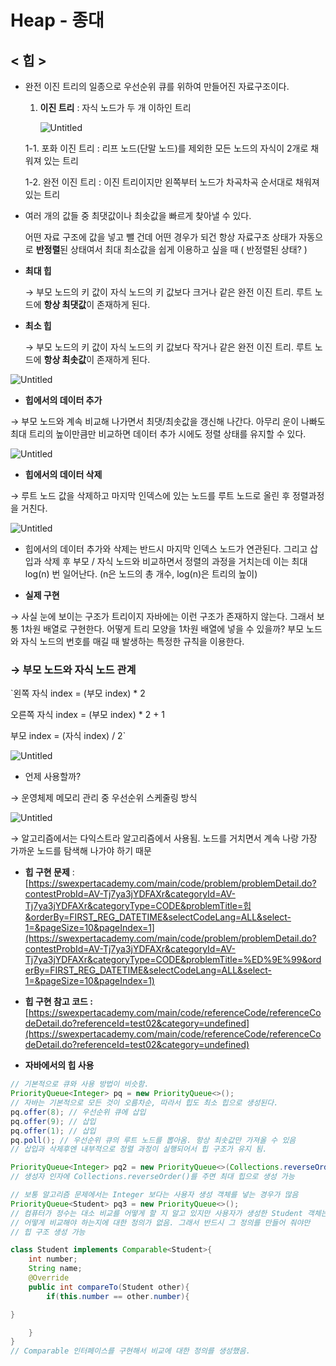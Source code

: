 # Heap - 종대

## < 힙 >

- 완전 이진 트리의 일종으로 우선순위 큐를 위하여 만들어진 자료구조이다.
    1. **이진 트리** : 자식 노드가 두 개 이하인 트리

        ![Untitled](Heap%20-%20%E1%84%8C%E1%85%A9%E1%86%BC%E1%84%83%E1%85%A2%20b362e80f883d42f0a6f40dd3d176390a/Untitled.png)

    1-1. 포화 이진 트리 : 리프 노드(단말 노드)를 제외한 모든 노드의 자식이 2개로 채워져 있는 트리

    1-2. 완전 이진 트리 : 이진 트리이지만 왼쪽부터 노드가 차곡차곡 순서대로 채워져 있는 트리

- 여러 개의 값들 중 최댓값이나 최솟값을 빠르게 찾아낼 수 있다.

    어떤 자료 구조에 값을 넣고 뺄 건데 어떤 경우가 되건 항상 자료구조 상태가 자동으로 **반정렬**된 상태여서 최대 최소값을 쉽게 이용하고 싶을 때 ( 반정렬된 상태? )

- **최대 힙**

    → 부모 노드의 키 값이 자식 노드의 키 값보다 크거나 같은 완전 이진 트리. 루트 노드에 **항상 최댓값**이 존재하게 된다.

- **최소 힙**

    → 부모 노드의 키 값이 자식 노드의 키 값보다 작거나 같은 완전 이진 트리. 루트 노드에 **항상 최솟값**이 존재하게 된다.

![Untitled](Heap%20-%20%E1%84%8C%E1%85%A9%E1%86%BC%E1%84%83%E1%85%A2%20b362e80f883d42f0a6f40dd3d176390a/Untitled%201.png)

- **힙에서의 데이터 추가**

→ 부모 노드와 계속 비교해 나가면서 최댓/최솟값을 갱신해 나간다. 아무리 운이 나빠도 최대 트리의 높이만큼만 비교하면 데이터 추가 시에도 정렬 상태를 유지할 수 있다.

![Untitled](Heap%20-%20%E1%84%8C%E1%85%A9%E1%86%BC%E1%84%83%E1%85%A2%20b362e80f883d42f0a6f40dd3d176390a/Untitled%202.png)

- **힙에서의 데이터 삭제**

→ 루트 노드 값을 삭제하고 마지막 인덱스에 있는 노드를 루트 노드로 올린 후 정렬과정을 거친다.

![Untitled](Heap%20-%20%E1%84%8C%E1%85%A9%E1%86%BC%E1%84%83%E1%85%A2%20b362e80f883d42f0a6f40dd3d176390a/Untitled%203.png)

- 힙에서의 데이터 추가와 삭제는 반드시 마지막 인덱스 노드가 연관된다. 그리고 삽입과 삭제 후 부모 / 자식 노드와 비교하면서 정렬의 과정을 거치는데 이는 최대 log(n) 번 일어난다. (n은 노드의 총 개수, log(n)은 트리의 높이)

- **실제 구현**

→ 사실 눈에 보이는 구조가 트리이지 자바에는 이런 구조가 존재하지 않는다. 그래서 보통 1차원 배열로 구현한다. 어떻게 트리 모양을 1차원 배열에 넣을 수 있을까? 부모 노드와 자식 노드의 번호를 매길 때 발생하는 특정한 규칙을 이용한다.

### → **부모 노드와 자식 노드 관계**

`왼쪽 자식 index = (부모 index) * 2

오른쪽 자식 index = (부모 index) * 2 + 1

부모 index = (자식 index) / 2`

![Untitled](Heap%20-%20%E1%84%8C%E1%85%A9%E1%86%BC%E1%84%83%E1%85%A2%20b362e80f883d42f0a6f40dd3d176390a/Untitled%204.png)

- 언제 사용할까?

→ 운영체제 메모리 관리 중 우선순위 스케줄링 방식

![Untitled](Heap%20-%20%E1%84%8C%E1%85%A9%E1%86%BC%E1%84%83%E1%85%A2%20b362e80f883d42f0a6f40dd3d176390a/Untitled%205.png)

 → 알고리즘에서는 다익스트라 알고리즘에서 사용됨. 노드를 거치면서 계속 나랑 가장 가까운 노드를 탐색해 나가야 하기 때문

- **힙 구현 문제**  :  [https://swexpertacademy.com/main/code/problem/problemDetail.do?contestProbId=AV-Tj7ya3jYDFAXr&categoryId=AV-Tj7ya3jYDFAXr&categoryType=CODE&problemTitle=힙&orderBy=FIRST_REG_DATETIME&selectCodeLang=ALL&select-1=&pageSize=10&pageIndex=1](https://swexpertacademy.com/main/code/problem/problemDetail.do?contestProbId=AV-Tj7ya3jYDFAXr&categoryId=AV-Tj7ya3jYDFAXr&categoryType=CODE&problemTitle=%ED%9E%99&orderBy=FIRST_REG_DATETIME&selectCodeLang=ALL&select-1=&pageSize=10&pageIndex=1)
- **힙 구현 참고 코드 :** [https://swexpertacademy.com/main/code/referenceCode/referenceCodeDetail.do?referenceId=test02&category=undefined](https://swexpertacademy.com/main/code/referenceCode/referenceCodeDetail.do?referenceId=test02&category=undefined)

- **자바에서의 힙 사용**

```java
// 기본적으로 큐와 사용 방법이 비슷함.
PriorityQueue<Integer> pq = new PriorityQueue<>();
// 자바는 기본적으로 모든 것이 오름차순, 따라서 힙도 최소 힙으로 생성된다.
pq.offer(8); // 우선순위 큐에 삽입
pq.offer(9); // 삽입
pq.offer(1); // 삽입
pq.poll(); // 우선순위 큐의 루트 노드를 뽑아옴. 항상 최솟값만 가져올 수 있음
// 삽입과 삭제후엔 내부적으로 정렬 과정이 실행되어서 힙 구조가 유지 됨.

PriorityQueue<Integer> pq2 = new PriorityQueue<>(Collections.reverseOrder());
// 생성자 인자에 Collections.reverseOrder()를 주면 최대 힙으로 생성 가능

// 보통 알고리즘 문제에서는 Integer 보다는 사용자 생성 객체를 넣는 경우가 많음
PriorityQueue<Student> pq3 = new PriorityQueue<>();
// 컴퓨터가 정수는 대소 비교를 어떻게 할 지 알고 있지만 사용자가 생성한 Student 객체는
// 어떻게 비교해야 하는지에 대한 정의가 없음. 그래서 반드시 그 정의를 만들어 줘야만 
// 힙 구조 생성 가능

class Student implements Comparable<Student>{
	int number;
	String name;
	@Override
	public int compareTo(Student other){
		if(this.number == other.number){

}

	}
}
// Comparable 인터페이스를 구현해서 비교에 대한 정의를 생성했음.
```